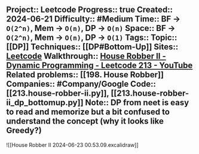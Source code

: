 Project:: Leetcode
Progress:: true
Created:: 2024-06-21
Difficulty:: #Medium 
Time:: BF -> `O(2^n)`, Mem -> `O(n)`, DP -> `O(n)`
Space:: BF -> `O(2^n)`, Mem -> `O(n)`, DP -> `O(1)`
Tags:: 
Topic:: [[DP]]
Techniques:: [[DP#Bottom-Up]]
Sites:: [Leetcode](https://leetcode.com/problems/house-robber-ii/description/)
Walkthrough:: [House Robber II - Dynamic Programming - Leetcode 213 - YouTube](https://www.youtube.com/watch?v=rWAJCfYYOvM)
Related problems:: [[198. House Robber]]
Companies:: #Company/Google
Code:: [[213.house-robber-ii.py]], [[213.house-robber-ii_dp_bottomup.py]]
Note:: DP from neet is easy to read and memorize but a bit confused to understand the concept (why it looks like Greedy?)
---

![[House Robber II 2024-06-23 00.53.09.excalidraw]]

